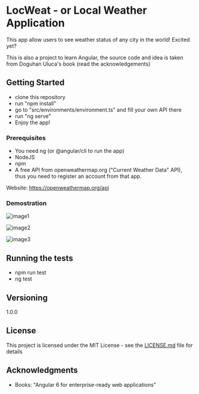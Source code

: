 # LocWeat - or Local Weather Application

This app allow users to see weather status of any city in the world! Excited yet?

This is also a project to learn Angular, the source code and idea is taken from Doguhan Uluca's book (read the acknowledgements)

## Getting Started

- clone this repository
- run "npm install"
- go to "src/environments/environment.ts" and fill your own API there
- run "ng serve"
- Enjoy the app!


### Prerequisites

- You need ng (or @angular/cli to run the app)
- NodeJS
- npm
- A free API from openweathermap.org ("Current Weather Data" API), thus you need to register an account from that app.

Website: https://openweathermap.org/api


### Demostration

![image1](https://user-images.githubusercontent.com/45099020/83513342-d7a6c980-a4fb-11ea-95bb-7e86a9ac0156.png)

![image2](https://user-images.githubusercontent.com/45099020/83513238-afb76600-a4fb-11ea-85b0-5f942e992b62.png)

![image3](https://user-images.githubusercontent.com/45099020/83513310-cc539e00-a4fb-11ea-9f8f-ec1ab5547bdc.png)

## Running the tests

- npm run test
- ng test


## Versioning

1.0.0

## License

This project is licensed under the MIT License - see the [LICENSE.md](LICENSE.md) file for details

## Acknowledgments

* Books: "Angular 6 for enterprise-ready web applications" 
